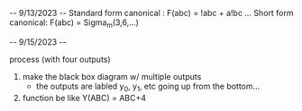 -- 9/13/2023 --
Standard form canonical : F(abc) = !abc + a!bc ...
Short form canonical: F(abc) = Sigma<sub>m</sub>(3,6,...) 

-- 9/15/2023 -- 

process (with four outputs)
1. make the black box diagram w/ multiple outputs
	- the outputs are labled y<sub>0</sub>, y<sub>1</sub>, etc going up from the bottom...
2. function be like Y(ABC) = ABC+4